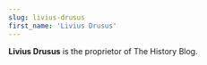 ```yaml
---
slug: livius-drusus
first_name: 'Livius Drusus'
---
```

**Livius Drusus** is the proprietor of The History Blog.
